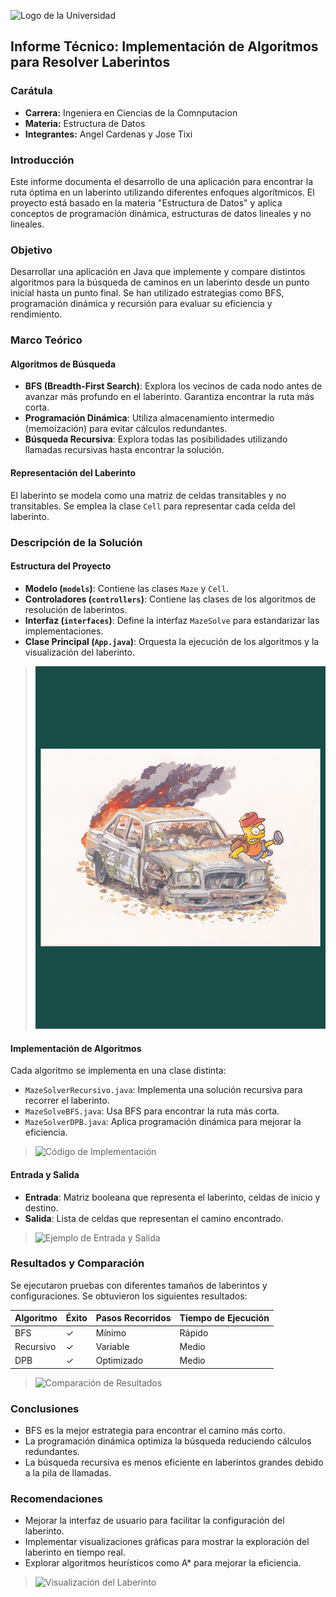 ![Logo de la Universidad](https://upload.wikimedia.org/wikipedia/commons/b/b0/Logo_Universidad_Polit%C3%A9cnica_Salesiana_del_Ecuador.png)

## Informe Técnico: Implementación de Algoritmos para Resolver Laberintos


### Carátula
- **Carrera:** Ingeniera en Ciencias de la Comnputacion
- **Materia:** Estructura de Datos
- **Integrantes:** Angel Cardenas y Jose Tixi

### Introducción
Este informe documenta el desarrollo de una aplicación para encontrar la ruta óptima en un laberinto utilizando diferentes enfoques algorítmicos. El proyecto está basado en la materia "Estructura de Datos" y aplica conceptos de programación dinámica, estructuras de datos lineales y no lineales.

### Objetivo
Desarrollar una aplicación en Java que implemente y compare distintos algoritmos para la búsqueda de caminos en un laberinto desde un punto inicial hasta un punto final. Se han utilizado estrategias como BFS, programación dinámica y recursión para evaluar su eficiencia y rendimiento.

### Marco Teórico
#### Algoritmos de Búsqueda
- **BFS (Breadth-First Search)**: Explora los vecinos de cada nodo antes de avanzar más profundo en el laberinto. Garantiza encontrar la ruta más corta.
- **Programación Dinámica**: Utiliza almacenamiento intermedio (memoización) para evitar cálculos redundantes.
- **Búsqueda Recursiva**: Explora todas las posibilidades utilizando llamadas recursivas hasta encontrar la solución.

#### Representación del Laberinto
El laberinto se modela como una matriz de celdas transitables y no transitables. Se emplea la clase `Cell` para representar cada celda del laberinto.

### Descripción de la Solución
#### Estructura del Proyecto
- **Modelo (`models`)**: Contiene las clases `Maze` y `Cell`.
- **Controladores (`controllers`)**: Contiene las clases de los algoritmos de resolución de laberintos.
- **Interfaz (`interfaces`)**: Define la interfaz `MazeSolve` para estandarizar las implementaciones.
- **Clase Principal (`App.java`)**: Orquesta la ejecución de los algoritmos y la visualización del laberinto.

>![Estructura del Proyecto](by_nick_448748935_1045259933859542_1911585521208450181_n.jpg)

#### Implementación de Algoritmos
Cada algoritmo se implementa en una clase distinta:
- `MazeSolverRecursivo.java`: Implementa una solución recursiva para recorrer el laberinto.
- `MazeSolveBFS.java`: Usa BFS para encontrar la ruta más corta.
- `MazeSolverDPB.java`: Aplica programación dinámica para mejorar la eficiencia.

>![Código de Implementación](ruta/a/tu/imagen.png)

#### Entrada y Salida
- **Entrada**: Matriz booleana que representa el laberinto, celdas de inicio y destino.
- **Salida**: Lista de celdas que representan el camino encontrado.

>![Ejemplo de Entrada y Salida](ruta/a/tu/imagen.png)

### Resultados y Comparación
Se ejecutaron pruebas con diferentes tamaños de laberintos y configuraciones. Se obtuvieron los siguientes resultados:

| Algoritmo  | Éxito | Pasos Recorridos | Tiempo de Ejecución |
|------------|-------|-----------------|---------------------|
| BFS        | ✓     | Mínimo          | Rápido              |
| Recursivo  | ✓     | Variable        | Medio               |
| DPB        | ✓     | Optimizado      | Medio               |

>![Comparación de Resultados](ruta/a/tu/imagen.png)

### Conclusiones
- BFS es la mejor estrategia para encontrar el camino más corto.
- La programación dinámica optimiza la búsqueda reduciendo cálculos redundantes.
- La búsqueda recursiva es menos eficiente en laberintos grandes debido a la pila de llamadas.

### Recomendaciones
- Mejorar la interfaz de usuario para facilitar la configuración del laberinto.
- Implementar visualizaciones gráficas para mostrar la exploración del laberinto en tiempo real.
- Explorar algoritmos heurísticos como A* para mejorar la eficiencia.

>![Visualización del Laberinto](ruta/a/tu/imagen.png)